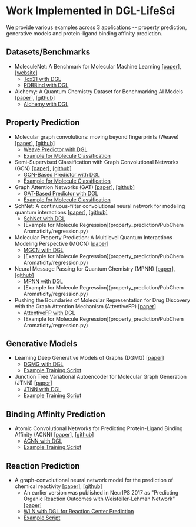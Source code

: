 # Work Implemented in DGL-LifeSci

We provide various examples across 3 applications -- property prediction, generative models and protein-ligand binding affinity prediction.

## Datasets/Benchmarks

- MoleculeNet: A Benchmark for Molecular Machine Learning [[paper]](https://arxiv.org/abs/1703.00564), [[website]](http://moleculenet.ai/)
    - [Tox21 with DGL](../python/dgllife/data/tox21.py)
    - [PDBBind with DGL](../python/dgllife/data/pdbbind.py)
- Alchemy: A Quantum Chemistry Dataset for Benchmarking AI Models [[paper]](https://arxiv.org/abs/1906.09427), [[github]](https://github.com/tencent-alchemy/Alchemy)
    - [Alchemy with DGL](../python/dgllife/data/alchemy.py)

## Property Prediction

- Molecular graph convolutions: moving beyond fingerprints (Weave) [[paper]](https://arxiv.org/abs/1603.00856), [[github]](https://github.com/deepchem/deepchem)
    - [Weave Predictor with DGL](../python/dgllife/model/model_zoo/weave_predictor.py)
    - [Example for Molecule Classification](property_prediction/MoleculeNet/classification.py)
- Semi-Supervised Classification with Graph Convolutional Networks (GCN) [[paper]](https://arxiv.org/abs/1609.02907), [[github]](https://github.com/tkipf/gcn)
    - [GCN-Based Predictor with DGL](../python/dgllife/model/model_zoo/gcn_predictor.py)
    - [Example for Molecule Classification](property_prediction/MoleculeNet/classification.py)
- Graph Attention Networks (GAT) [[paper]](https://arxiv.org/abs/1710.10903), [[github]](https://github.com/PetarV-/GAT)
    - [GAT-Based Predictor with DGL](../python/dgllife/model/model_zoo/gat_predictor.py)
    - [Example for Molecule Classification](property_prediction/MoleculeNet/classification.py)
- SchNet: A continuous-filter convolutional neural network for modeling quantum interactions [[paper]](https://arxiv.org/abs/1706.08566), [[github]](https://github.com/atomistic-machine-learning/SchNet)
    - [SchNet with DGL](../python/dgllife/model/model_zoo/schnet_predictor.py)
    - [Example for Molecule Regression](property_prediction/PubChem Aromaticity/regression.py)
- Molecular Property Prediction: A Multilevel Quantum Interactions Modeling Perspective (MGCN) [[paper]](https://arxiv.org/abs/1906.11081)
    - [MGCN with DGL](../python/dgllife/model/model_zoo/mgcn_predictor.py)
    - [Example for Molecule Regression](property_prediction/PubChem Aromaticity/regression.py)
- Neural Message Passing for Quantum Chemistry (MPNN) [[paper]](https://arxiv.org/abs/1704.01212), [[github]](https://github.com/brain-research/mpnn)
    - [MPNN with DGL](../python/dgllife/model/model_zoo/mpnn_predictor.py)
    - [Example for Molecule Regression](property_prediction/PubChem Aromaticity/regression.py)
- Pushing the Boundaries of Molecular Representation for Drug Discovery with the Graph Attention Mechanism (AttentiveFP) [[paper]](https://pubs.acs.org/doi/abs/10.1021/acs.jmedchem.9b00959)
    - [AttentiveFP with DGL](../python/dgllife/model/model_zoo/attentivefp_predictor.py)
    - [Example for Molecule Regression](property_prediction/PubChem Aromaticity/regression.py)

## Generative Models

- Learning Deep Generative Models of Graphs (DGMG) [[paper]](https://arxiv.org/abs/1803.03324)
    - [DGMG with DGL](../python/dgllife/model/model_zoo/dgmg.py)
    - [Example Training Script](generative_models/dgmg)
- Junction Tree Variational Autoencoder for Molecular Graph Generation (JTNN) [[paper]](https://arxiv.org/abs/1802.04364)
    - [JTNN with DGL](../python/dgllife/model/model_zoo/jtnn)
    - [Example Training Script](generative_models/jtnn)

## Binding Affinity Prediction

- Atomic Convolutional Networks for Predicting Protein-Ligand Binding Affinity (ACNN) [[paper]](https://arxiv.org/abs/1703.10603), [[github]](https://github.com/deepchem/deepchem/tree/master/contrib/atomicconv)
    - [ACNN with DGL](../python/dgllife/model/model_zoo/acnn.py)
    - [Example Training Script](binding_affinity_prediction)

## Reaction Prediction
- A graph-convolutional neural network model for the prediction of chemical reactivity [[paper]](https://pubs.rsc.org/en/content/articlelanding/2019/sc/c8sc04228d#!divAbstract), [[github]](https://github.com/connorcoley/rexgen_direct)
    - An earlier version was published in NeurIPS 2017 as "Predicting Organic Reaction Outcomes with Weisfeiler-Lehman Network" [[paper]](https://arxiv.org/abs/1709.04555)
    - [WLN with DGL for Reaction Center Prediction](../python/dgllife/model/model_zoo/wln_reaction_center.py)
    - [Example Script](reaction_prediction/rexgen_direct)

